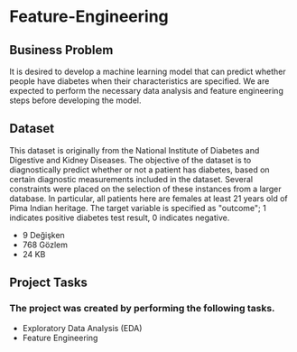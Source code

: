 # Feature-Engineering

## Business Problem

It is desired to develop a machine learning model that can predict whether people have diabetes when their characteristics are specified. We are expected to perform the necessary data analysis and feature engineering steps before developing the model.

## Dataset

This dataset is originally from the National Institute of Diabetes and Digestive and Kidney Diseases. The objective of the dataset is to diagnostically predict whether or not a patient has diabetes, based on certain diagnostic measurements included in the dataset. Several constraints were placed on the selection of these instances from a larger database. In particular, all patients here are females at least 21 years old of Pima Indian heritage.
The target variable is specified as "outcome"; 1 indicates positive diabetes test result, 0 indicates negative.
- 9 Değişken
- 768 Gözlem
- 24 KB

## Project Tasks

### The project was created by performing the following tasks.

- Exploratory Data Analysis (EDA)
- Feature Engineering
